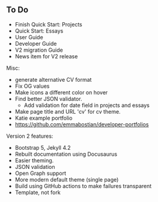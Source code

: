 ## To Do

* Finish Quick Start: Projects
* Quick Start: Essays
* User Guide
* Developer Guide
* V2 migration Guide
* News item for V2 release

Misc:
* generate alternative CV format
* Fix OG values
* Make icons a different color on hover
* Find better JSON validator.
    * Add validation for date field in projects and essays
* Make page title and URL 'cv' for cv theme.
* Katie example portfolio
* https://github.com/emmabostian/developer-portfolios

Version 2 features:
* Bootstrap 5, Jekyll 4.2
* Rebuilt documentation using Docusaurus
* Easier theming.
* JSON validation
* Open Graph support
* More modern default theme (single page)
* Build using GitHub actions to make failures transparent
* Template, not fork
